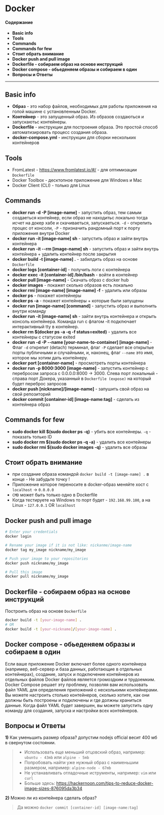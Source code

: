 # Docker

#### Содержание 
* **Basic info**
* **Tools**
* **Commands**
* **Commands for few**
* **Стоит обрать внимание**
* **Docker push and pull image**
* **Dockerfile - собираем образ на основе инструкций**
* **Docker compose - обьеденяем образы и собираем в один**
* **Вопросы и Ответы**


--- 


## Basic info
* **Образ** - это набор файлов, необходимых для работы приложения на голой машине с установленным Docker.
* **Контейнер** - это запущенный образ. Из образов создаються и запускаютьс контейнеры.
* **Dockerfile** -  инструкции для построения образа. Это простой способ автоматизировать процесс создания образа.
* **docker-compose.yml** - инструкции для сборки нескольких контейнеров


## Tools
* FromLatest - https://www.fromlatest.io/#/ - для оптимизации `Dockerfile`
* Docker Toolbox - десктопное приложение для Windows и Mac
* Docker Client (CLI) -  только для Linux

## Commands
* **docker run -d -P [image-name]** - запустить образ, тем самым создаеться контейнер, если образ не находитьс локально тогда исчет на докер хабе и скачиваеться, запускаеться. `-d` -  открепить процес от консоли,  `-P` - призначить рандомный порт к порту приложения внутри Docker
* **docker run -it [image-name] sh** - запустить образ и зайти внутрь контейнера 
* **docker run -it --rm [image-name] sh** - запустить образ и зайти внутрь контейнера + удалить контейнер после закрытия
* **docker build -t [image-name] .** - забилдить образ на основе `Dockerfile`
* **docker logs [container-id]** - получить логи с контейнера
* **docker exec -it [container-id] /bin/bash** - войти в контейнер 
* **docker pull [image-name]** - Скачать образ с docker hub
* **docker images** - покажет сколько образов есть локально
* **docker rmi [image-name] [image-name] -f** - удалить  или образы
* **docker ps** - покажет контейнеры
* **docker ps -a** - покажет контейнеры + которые были запущены
* **docker run [image-name] [command]** - запустить образ и выполнить внутри команду
* **docker run -it [image-name] sh** - зайти внутрь контейнера и открыть консоль контейнера. Команда run с флагом -it подключает интерактивный tty в контейнер.
* **docker rm $(docker ps -a -q -f status=exited)** - удалить все контейнеры с статусом exited
* **docker run -d -P --name [your-name-to-container] [image-name]** - Флаг `-d` открепит (detach) терминал, флаг `-P` сделает все открытые порты публичными и случайными, и, наконец, флаг `--name` это имя, которое мы хотим дать контейнеру.
* **docker port [container-name]** - просмотреть порты контейнера
* **docker run -p 8000:3000 [image-name]** - запустить контейнер с перебросом запроса с 0.0.0.0:8000 -> 3000. Слева порт локальный - справа порт Докера, указанный в `Dockerfile (expose)` на который будет переброс запросов
* **docker push [nickname]/[image-name]** - запушить свой образ на свой репозиторий 
* **docker commit [container-id] [image-name:tag]** - сделать из контейнера образ

## Commands for few
* **sudo docker kill $(sudo docker ps -q)** - убить все контейнеры. `-q` - показать только ID 
* **sudo docker rm $(sudo docker ps -q -a)** - удалить все контейнеры
* **sudo docker rmi $(sudo docker images -q)** - удалить все образы

## Стоит обрать внимание 
* при создание образа командой `docker build -t [image-name] .` в конце - Не забудьте точку !
* Приложение которое переносите в docker-образ меняйте хост с `localhost` -> `0.0.0.0`
* `CMD`  может быть только одно в Dockerfile
* Когда тестируете на Windows то порт будет - `192.168.99.100`, а на Linux - `127.0.0.1` OR `localhost`

## Docker push and pull image
```bash
# Enter your credentials
docker login

# Rename your image if it is not like: nickanme/image-name
docker tag my_image nickname/my_image

# Push your image to your repositories
docker push nickname/my_image

# Pull this image
docker pull nickname/my_image
```

## Dockerfile - собираем образ на основе инструкций
Построить образ на основе `Dockerfile`
```bash
docker build -t [your-image-name] .
# OR
docker build -t [your-nickname]/[your-image-name] .
```

## Docker compose - обьеденяем образы и собираем в один
Если ваше приложение Docker включает более одного контейнера (например, веб-сервер и база данных, работающие в отдельных контейнерах), создание, запуск и подключение контейнеров из отдельных файлов Docker файлов является громоздким и трудоемким. Docker Compose решает эту проблему, позволяя вам использовать файл YAML для определения приложений с несколькими контейнерами. Вы можете настроить столько контейнеров, сколько хотите, как они должны быть построены и подключены и где должны храниться данные. Когда файл YAML будет завершен, вы можете запустить одну команду для создания, запуска и настройки всех контейнеров.

## Вопросы и Ответы
**1)** Как уменьшить размер образа? допустим nodejs official весит 400 мб в свернутом состоянии. 
> * Использовать еще меньший отцовский образ, например: `ubuntu - 43mb` или `alpine - 5mb`
> * Попробовать найти уже нужный образ с наименьшим размером, например: `alpine-node - 67mb`
> * Не устанавливать отладочные иструменты, например: `vim` или `curl`
> * Больше здесь: https://hackernoon.com/tips-to-reduce-docker-image-sizes-876095da3b34

**2)** Можно ли из контейнера сделать образ?
> Да можно `docker commit [container-id] [image-name:tag]`




